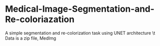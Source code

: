 # Medical-Image-Segmentation-and-Re-coloriazation
A simple segmentation and re-colorization task using UNET architecture \t
Data is a zip file, MedImg
